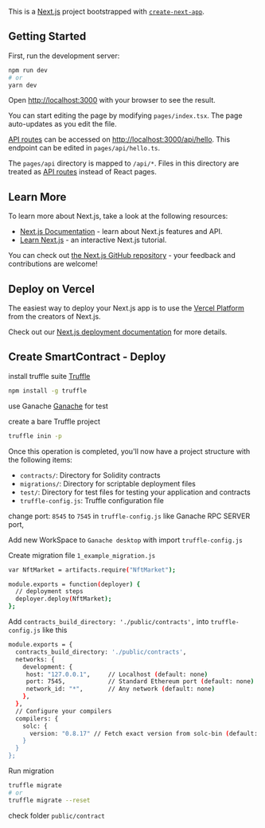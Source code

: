 This is a [Next.js](https://nextjs.org/) project bootstrapped with [`create-next-app`](https://github.com/vercel/next.js/tree/canary/packages/create-next-app).

## Getting Started

First, run the development server:

```bash
npm run dev
# or
yarn dev
```

Open [http://localhost:3000](http://localhost:3000) with your browser to see the result.

You can start editing the page by modifying `pages/index.tsx`. The page auto-updates as you edit the file.

[API routes](https://nextjs.org/docs/api-routes/introduction) can be accessed on [http://localhost:3000/api/hello](http://localhost:3000/api/hello). This endpoint can be edited in `pages/api/hello.ts`.

The `pages/api` directory is mapped to `/api/*`. Files in this directory are treated as [API routes](https://nextjs.org/docs/api-routes/introduction) instead of React pages.

## Learn More

To learn more about Next.js, take a look at the following resources:

- [Next.js Documentation](https://nextjs.org/docs) - learn about Next.js features and API.
- [Learn Next.js](https://nextjs.org/learn) - an interactive Next.js tutorial.

You can check out [the Next.js GitHub repository](https://github.com/vercel/next.js/) - your feedback and contributions are welcome!

## Deploy on Vercel

The easiest way to deploy your Next.js app is to use the [Vercel Platform](https://vercel.com/new?utm_medium=default-template&filter=next.js&utm_source=create-next-app&utm_campaign=create-next-app-readme) from the creators of Next.js.

Check out our [Next.js deployment documentation](https://nextjs.org/docs/deployment) for more details.

## Create SmartContract - Deploy
install truffle suite [Truffle](https://trufflesuite.com/)
```bash
npm install -g truffle
```
use Ganache [Ganache](https://trufflesuite.com/ganache/) for test

create a bare Truffle project
```bash
truffle inin -p
```
Once this operation is completed, you'll now have a project structure with the following items:
- `contracts/`: Directory for Solidity contracts
- `migrations/`: Directory for scriptable deployment files
- `test/`: Directory for test files for testing your application and contracts
- `truffle-config.js`: Truffle configuration file

change port: `8545` to `7545` in `truffle-config.js` like Ganache RPC SERVER port,

Add new WorkSpace to `Ganache desktop` with import `truffle-config.js`

Create migration file `1_example_migration.js`
```bash
var NftMarket = artifacts.require("NftMarket");

module.exports = function(deployer) {
  // deployment steps
  deployer.deploy(NftMarket);
};
```
Add `contracts_build_directory: './public/contracts',` into `truffle-config.js` like this
```bash
module.exports = {
  contracts_build_directory: './public/contracts',
  networks: {
    development: {
     host: "127.0.0.1",     // Localhost (default: none)
     port: 7545,            // Standard Ethereum port (default: none)
     network_id: "*",       // Any network (default: none)
    },
  },
  // Configure your compilers
  compilers: {
    solc: {
      version: "0.8.17" // Fetch exact version from solc-bin (default: truffle's version)
    }
  }
};
```
Run migration
```bash
truffle migrate
# or
truffle migrate --reset
```
check folder `public/contract`